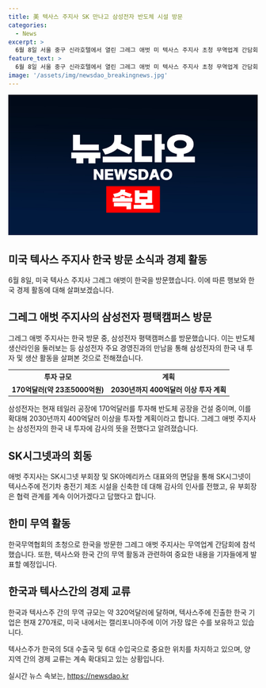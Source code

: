 ```yaml
---
title: 美 텍사스 주지사 SK 만나고 삼성전자 반도체 시설 방문
categories:
  - News
excerpt: >
  6월 8일 서울 중구 신라호텔에서 열린 그레그 애벗 미 텍사스 주지사 초청 무역업계 간담회에서 참석자들이 기념 촬영하고 있었습니다. 애벗 주지사는 삼성전자 평택캠퍼스를 방문해 삼성전자 주요 경영진과 함께 반도체 생산라인을 둘러봤으며, 텍사스주 투자에 감사 인사를 전했습니다. 또한 SK시그넷과의 협력 관계를 강화하기 위해 유정준 SK온 부회장과 면담했습니다. 한국은 텍사스주의 5대 수출국이자 6대 수입국으로, 양 지역 간 무역 규모는 320억달러에 달하며, 텍사스주에 진출한 한국 기업은 270개로 두 번째로 많습니다.
feature_text: >
  6월 8일 서울 중구 신라호텔에서 열린 그레그 애벗 미 텍사스 주지사 초청 무역업계 간담회에서 참석자들이 기념 촬영하고 있었습니다. 애벗 주지사는 삼성전자 평택캠퍼스를 방문해 삼성전자 주요 경영진과 함께 반도체 생산라인을 둘러봤으며, 텍사스주 투자에 감사 인사를 전했습니다. 또한 SK시그넷과의 협력 관계를 강화하기 위해 유정준 SK온 부회장과 면담했습니다. 한국은 텍사스주의 5대 수출국이자 6대 수입국으로, 양 지역 간 무역 규모는 320억달러에 달하며, 텍사스주에 진출한 한국 기업은 270개로 두 번째로 많습니다.
image: '/assets/img/newsdao_breakingnews.jpg'
---
```


<p><img src="/assets/img/newsdao_breakingnews.jpg" alt="flaretime 속보" /></p>

<h2 data-ke-size="size26">미국 텍사스 주지사 한국 방문 소식과 경제 활동</h2>

<p data-ke-size="size16">6월 8일, 미국 텍사스 주지사 그레그 애벗이 한국을 방문했습니다. 이에 따른 행보와 한국 경제 활동에 대해 살펴보겠습니다.</p>

<h2 data-ke-size="size24">그레그 애벗 주지사의 삼성전자 평택캠퍼스 방문</h2>

<p data-ke-size="size16">그레그 애벗 주지사는 한국 방문 중, 삼성전자 평택캠퍼스를 방문했습니다. 이는 반도체 생산라인을 둘러보는 등 삼성전자 주요 경영진과의 만남을 통해 삼성전자의 한국 내 투자 및 생산 활동을 살펴본 것으로 전해졌습니다.</p>

<table>
  <tr>
    <th>투자 규모</th>
    <th>계획</th>
  </tr>
  <tr>
    <td style="text-align: center; height: 17px;"><b>170억달러(약 23조5000억원)</b></td>
    <td style="text-align: center; height: 17px;"><b>2030년까지 400억달러 이상 투자 계획</b></td>
  </tr>
</table>

<p data-ke-size="size16">삼성전자는 현재 테일러 공장에 170억달러를 투자해 반도체 공장을 건설 중이며, 이를 확대해 2030년까지 400억달러 이상을 투자할 계획이라고 합니다. 그레그 애벗 주지사는 삼성전자의 한국 내 투자에 감사의 뜻을 전했다고 알려졌습니다.</p>

<h2 data-ke-size="size24">SK시그넷과의 회동</h2>

<p data-ke-size="size16">애벗 주지사는 SK시그넷 부회장 및 SK아메리카스 대표와의 면담을 통해 SK시그넷이 텍사스주에 전기차 충전기 제조 시설을 신축한 데 대해 감사의 인사를 전했고, 유 부회장은 협력 관계를 계속 이어가겠다고 답했다고 합니다.</p>

<h2 data-ke-size="size24">한미 무역 활동</h2>

<p data-ke-size="size16">한국무역협회의 초청으로 한국을 방문한 그레그 애벗 주지사는 무역업계 간담회에 참석했습니다. 또한, 텍사스와 한국 간의 무역 활동과 관련하여 중요한 내용을 기자들에게 발표할 예정입니다.</p>

<h2 data-ke-size="size24">한국과 텍사스간의 경제 교류</h2>

<p data-ke-size="size16">한국과 텍사스주 간의 무역 규모는 약 320억달러에 달하며, 텍사스주에 진출한 한국 기업은 현재 270개로, 미국 내에서는 캘리포니아주에 이어 가장 많은 수를 보유하고 있습니다.</p>

<p data-ke-size="size16">텍사스주가 한국의 5대 수출국 및 6대 수입국으로 중요한 위치를 차지하고 있으며, 양 지역 간의 경제 교류는 계속 확대되고 있는 상황입니다.</p>
실시간 뉴스 속보는, <a href="https://newsdao.kr" rel="dofollow">https://newsdao.kr</a>


